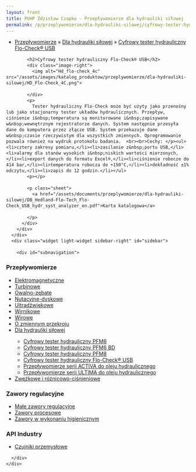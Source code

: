```yaml
---
layout: front
title: PUHP Zdzisław Czapko - Przepływomierze dla hydrauliki siłowej
permalink: /p/przeplywomierze/dla-hydrauliki-silowej/cyfrowy-tester-hydrauliczny-flo-check-usb/
---
```


<div id="content">
  <div class="wrapper-with-color-background">
    <div class="content-area-blog blog-background-sidebar-right">
      <div class="mainarea-left" id="mainarea">
        <div class="blogpost-blog3">
          <div class="post-content">
            <ul class="meta">
<li>
<a href="/p/przeplywomierze">Przepływomierze</a>
»
<a href="/p/przeplywomierze/dla-hydrauliki-silowej">Dla hydrauliki siłowej</a>
»
<a href="/p/przeplywomierze/dla-hydrauliki-silowej/cyfrowy-tester-hydrauliczny-flo-check-usb">Cyfrowy tester hydrauliczny Flo-Check® USB</a>
</li>
</ul>

            <h2>Cyfrowy tester hydrauliczny Flo-Check® USB</h2>
            <div class="image-right">
              <img alt="Hd_flo-check_4c" src="/assets/images/katalog_produktow/przeplywomierze/dla-hydrauliki-silowej/HD_Flo-Check_4C.png">

            </div>
            <p>
              Tester hydrauliczny Flo-Check może być użyty jako przenośny lub jako stacjonarny tester układów hydraulicznych. Przepływ, ciśnienie i&nbsp;temperatura są monitorowane i&nbsp;zapisywane w&nbsp;wewnętrznym rejestratorze danych. System następnie przesyła dane do komputera przez złącze USB. System przekazuje dane w&nbsp;czasie rzeczywistym dla wszystkich zmiennych. Oprogramowanie pozwala również na wydruk protokołu badania.  <br><br>Cechy: </p><ul><li>cztery zakresy pomiaru,</li><li>zasilanie z&nbsp;portu USB,</li><li>alarmy dla stanów wysokich i&nbsp;niskich wartości mierzonych,</li><li>export danych do formatu Excel®,</li><li>ciśnienie robocze do 414 bar,</li><li>temperatura robocza do +150°C,</li><li>dokładność ±1% odczytu,</li><li>zapis do 12 godzin.</li></ul>
            <p></p>
            
            <p class="sheet">
              <a href="/assets/documents/przeplywomierze/dla-hydrauliki-silowej/DB_Hedland-Flo-Tech_Flo-Check_USB_hydr_syst_analyzer_en.pdf">Karta katalogowa</a>

            </p>
          </div>
        </div>
      </div>
      <div class="widget light-widget sidebar-right" id="sidebar">
        
        <div id="subnavigation">
<h3>Przepływomierze</h3>
<ul class="subcategories">
<li class="category"><a href="/p/przeplywomierze/elektromagnetyczne">Elektromagnetyczne</a></li>
<li class="category"><a href="/p/przeplywomierze/turbinowe">Turbinowe</a></li>
<li class="category"><a href="/p/przeplywomierze/owalno-zebate">Owalno-zębate</a></li>
<li class="category"><a href="/p/przeplywomierze/nutacyjne-dyskowe">Nutacyjne-dyskowe</a></li>
<li class="category"><a href="/p/przeplywomierze/ultradzwiekowe">Ultradźwiękowe</a></li>
<li class="category"><a href="/p/przeplywomierze/wirnikowe">Wirnikowe</a></li>
<li class="category"><a href="/p/przeplywomierze/wirowe">Wirowe</a></li>
<li class="category"><a href="/p/przeplywomierze/o-zmiennym-przekroju">O zmiennym przekroju</a></li>
<li class="category"><a href="/p/przeplywomierze/dla-hydrauliki-silowej">Dla hydrauliki siłowej</a></li>
<div class="light-widget">
<ul class="products">
<li class="product"><a href="/p/przeplywomierze/dla-hydrauliki-silowej/cyfrowy-tester-hydrauliczny-pfm6">Cyfrowy tester hydrauliczny PFM6</a></li>
<li class="product"><a href="/p/przeplywomierze/dla-hydrauliki-silowej/cyfrowy-tester-hydrauliczny-pfm6-bd">Cyfrowy tester hydrauliczny PFM6 BD</a></li>
<li class="product"><a href="/p/przeplywomierze/dla-hydrauliki-silowej/cyfrowy-tester-hydrauliczny-pfm8">Cyfrowy tester hydrauliczny PFM8</a></li>
<li class="product"><a href="/p/przeplywomierze/dla-hydrauliki-silowej/cyfrowy-tester-hydrauliczny-flo-check-usb">Cyfrowy tester hydrauliczny Flo-Check® USB</a></li>
<li class="product"><a href="/p/przeplywomierze/dla-hydrauliki-silowej/przeplywomierze-serii-activa-do-oleju-hydraulicznego">Przepływomierze serii ACTIVA do oleju hydraulicznego</a></li>
<li class="product"><a href="/p/przeplywomierze/dla-hydrauliki-silowej/przeplywomierze-serii-ultima-do-oleju-hydraulicznego">Przepływomierze serii ULTIMA do oleju hydraulicznego</a></li>
</ul>
</div>
<li class="category"><a href="/p/przeplywomierze/zwezkowe-i-roznicowo-cisnieniowe">Zwężkowe i różnicowo-ciśnieniowe</a></li>
</ul>
<h3>Zawory regulacyjne</h3>
<ul class="subcategories">
<li class="category"><a href="/p/zawory-regulacyjne/male-zawory-regulacyjne">Małe zawory regulacyjne</a></li>
<li class="category"><a href="/p/zawory-regulacyjne/zawory-procesowe">Zawory procesowe</a></li>
<li class="category"><a href="/p/zawory-regulacyjne/zawory-w-wykonaniu-higienicznym">Zawory w wykonaniu higienicznym</a></li>
</ul>
<h3>API Industry</h3>
<ul class="subcategories">
<li class="category"><a href="/p/api-industry/czujniki-przemyslowe">Czujniki przemysłowe</a></li>
</ul>
</div>

      </div>
    </div>
  </div>
</div>